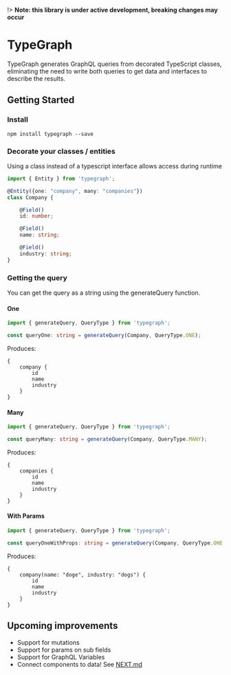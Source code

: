 !> **Note: this library is under active development, breaking changes may occur**

# TypeGraph
TypeGraph generates GraphQL queries from decorated TypeScript classes, eliminating the need to write both queries to get data and interfaces to describe the results.

## Getting Started

### Install

```
npm install typegraph --save
```

### Decorate your classes / entities
Using a class instead of a typescript interface allows access during runtime

```ts
import { Entity } from 'typegraph';

@Entity({one: "company", many: "companies"})
class Company {

    @Field()
    id: number;

    @Field()
    name: string;

    @Field()
    industry: string;
}
```
### Getting the query
You can get the query as a string using the generateQuery function.

#### One
```ts
import { generateQuery, QueryType } from 'typegraph';

const queryOne: string = generateQuery(Company, QueryType.ONE);
```
Produces:
```
{ 
    company {
        id
        name
        industry
    }
}
```
#### Many
```ts
import { generateQuery, QueryType } from 'typegraph';

const queryMany: string = generateQuery(Company, QueryType.MANY);
```
Produces:
```
{
    companies {
        id
        name
        industry
    }
}
```
#### With Params
```ts
import { generateQuery, QueryType } from 'typegraph';

const queryOneWithProps: string = generateQuery(Company, QueryType.ONE, {name: "doge", industry: "dogs"});
```
Produces:
```
{
    company(name: "doge", industry: "dogs") {
        id
        name
        industry
    }
}
```

## Upcoming improvements
- Support for mutations
- Support for params on sub fields
- Support for GraphQL Variables
- Connect components to data! See [NEXT.md](NEXT.md)